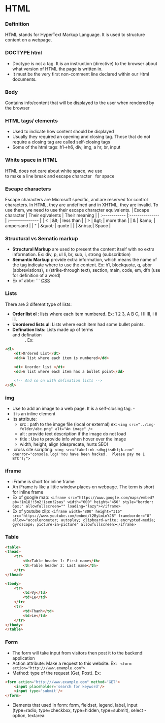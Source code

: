 # HTML

### Definition
HTML stands for HyperText Markup Language. It is used to structure content on a webpage.

### DOCTYPE html
- Doctype is not a tag. It is an instruction (directive) to the browser about what version of HTML the page is written in.
- It must be the very first non-comment line declared within our Html documents.

### Body
Contains info/content that will be displayed to the user when rendered by the browser

### HTML tags/ elements
- Used to indicate how content should be displayed
- Usually they required an opening and closing tag. Those that do not require a closing tag are called self-closing tags
- Some of the html tags: h1->h6, div, img, a hr, br, input

### White space in HTML
HTML does not care about white space, we use <br/> to make a line break and escape character &nbsp; for space

### Escape characters
Escape characters are Microsoft specific, and are reserved for control characters. In HTML, they are undefined and in XHTML, they are invalid. To use them, we need to use their escape character equivalents.
| Escape character | Their eqivalents | Their meaning |
| :------------ |:--------------- | :--------------- | 
| < | \&lt; | less than |
| > | \&gt; | more than |
| & | \&amp; | ampersand |
| " | \&quot; | quote |
|   | \&nbsp;| Space |

### Structural vs Sematic markup
- **Structural Markup** are used to present the content itself with no extra information. Ex: div, p, ul li, br, sub, i, strong (subscribtion)
- **Semantic Markup** provide extra information, which means the name of the tag indicate where to use the content. Ex: h1, blockquote, q, abbr (abbreviations), s (strike-through text), section, main, code, em, dfn (use for definition of a word)
- Ex of abbr: ``` <abbr title="Cascading Style Sheet">CSS</abbr>

### Lists 
There are 3 diferent type of lists:
- **Order list ol** : lists where each item numbered. Ex: 1 2 3, A B C, I II III, i ii iii.
- **Unordered lists ul**: Lists where each item had some bullet points.
- **Defination lists**: Lists made up of terms <dt> and defination <dd>. Ex:
``` html
<dl>
	<dt>Ordered List</dt>
	<dd>A list where each item is numbered</dd>

	<dt> Unorder list </dt>
	<dd>A list where each item has a bullet point</dd>

	<!-- And so on with defination lists -->
</dl>
```
### img
- Use to add an image to a web page. It is a self-closing tag. - 
- It is an inline element
- Its attribute: 
	- src : path to the image file (local or external) ex: ```<img src="../img-folder/abc.png" alt="An image" /> ```
	- alt : provide text description if the image do not load
	- title : Use to provide info when hover over the image
	- width, height, align (desprecate, hurts SEO) 
- <img> cross site scripting: ```<img src="fakelink-sdhgjksdhfjk.com" onerror="console.log('You have been hacked.  Please pay me 1 BTC');">```

### iframe
- iFrame is short for inline frame
- An iFrame is like a little window places on webpage. The term is short for inline frame
- Ex of google map: ```<iframe src="https://www.google.com/maps/embed?pb=!1m18!!5m2!1sen!2sus" width="600" height="450" style="border: 6px;" allowfullscreen="" loading="lazy"></iframe>```
- Ex of youtube clip: ```<iframe width="800" height="315" src="https://www.youtube.com/embed/t2ByLmLnYJ8" frameborder="0" allow="accelerometer; autoplay; clipboard-write; encrypted-media; gyroscope; picture-in-picture" allowfullscreen></iframe>```

### Table
```html
<table>
<thead>
	<tr>
		<th>Table header 1: First name</th>
		<th>Table header 2: Last name</th>
	</tr>
</thead>

<tbody>
	<tr>
		<td>Vy</td>
		<td>Le</td>
	</tr>
	<tr>
		<td>Thanh</td>
		<td>Le</td>
	</tr>
</tbody>
</table>
```
### Form
- The form will take input from visitors then post it to the backend application
- Action attribute: Make a request to this website. Ex: ``` <form action="http:///www.example.com">```
- Method: type of the request (Get, Post). Ex: 
``` html
<form action="http:///www.example.com" method="GET">
	<input placeholder='search for keyword'/> 
	<input type='submit'/>
</form>
```
- Elements that used in form: form, fieldset, legend, label, input (type=radio, type=checkbox, type=hidden, type=submit), select - option, textarea 

